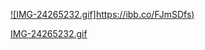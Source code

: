 > 


[![IMG-24265232.gif]https://ibb.co/FJmSDfs)](https://postimg.cc/1g18408m)


[IMG-24265232.gif](https://ibb.co/FJmSDfs)


<a href='https://ibb.co/FJmSDfs' target='_blank'></a>



